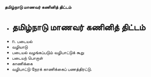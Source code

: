 **தமிழ்நாடு மாணவர் கணினித் திட்டம்**
- # தமிழ்நாடு மாணவர் கணினித் திட்டம்
- n. படையல்
- வழியாடு
- படையல் வழங்கப்படும் வழிபாட்டுக் கூறு
- படையற் பொருள்
- காணிக்கை
- வழிபாட்டு நேரக் காணிக்கைப் பணத்திரட்டு.

